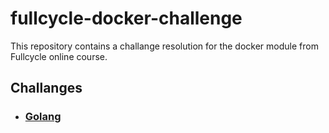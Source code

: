 # fullcycle-docker-challenge
This repository contains a challange resolution for the docker module from Fullcycle online course.

## Challanges

- ### [Golang](go-challange/README.md)